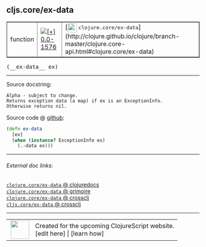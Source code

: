 ## cljs.core/ex-data



 <table border="1">
<tr>
<td>function</td>
<td><a href="https://github.com/cljsinfo/cljs-api-docs/tree/0.0-1576"><img valign="middle" alt="[+] 0.0-1576" title="Added in 0.0-1576" src="https://img.shields.io/badge/+-0.0--1576-lightgrey.svg"></a> </td>
<td>
[<img height="24px" valign="middle" src="http://i.imgur.com/1GjPKvB.png"> <samp>clojure.core/ex-data</samp>](http://clojure.github.io/clojure/branch-master/clojure.core-api.html#clojure.core/ex-data)
</td>
</tr>
</table>


 <samp>
(__ex-data__ ex)<br>
</samp>

---





Source docstring:

```
Alpha - subject to change.
Returns exception data (a map) if ex is an ExceptionInfo.
Otherwise returns nil.
```


Source code @ [github](https://github.com/clojure/clojurescript/blob/r2755/src/cljs/cljs/core.cljs#L9200-L9206):

```clj
(defn ex-data
  [ex]
  (when (instance? ExceptionInfo ex)
    (.-data ex)))
```

<!--
Repo - tag - source tree - lines:

 <pre>
clojurescript @ r2755
└── src
    └── cljs
        └── cljs
            └── <ins>[core.cljs:9200-9206](https://github.com/clojure/clojurescript/blob/r2755/src/cljs/cljs/core.cljs#L9200-L9206)</ins>
</pre>

-->

---



###### External doc links:

[`clojure.core/ex-data` @ clojuredocs](http://clojuredocs.org/clojure.core/ex-data)<br>
[`clojure.core/ex-data` @ grimoire](http://conj.io/store/v1/org.clojure/clojure/1.7.0-beta3/clj/clojure.core/ex-data/)<br>
[`clojure.core/ex-data` @ crossclj](http://crossclj.info/fun/clojure.core/ex-data.html)<br>
[`cljs.core/ex-data` @ crossclj](http://crossclj.info/fun/cljs.core.cljs/ex-data.html)<br>

---

 <table>
<tr><td>
<img valign="middle" align="right" width="48px" src="http://i.imgur.com/Hi20huC.png">
</td><td>
Created for the upcoming ClojureScript website.<br>
[edit here] | [learn how]
</td></tr></table>

[edit here]:https://github.com/cljsinfo/cljs-api-docs/blob/master/cljsdoc/cljs.core_ex-data.cljsdoc
[learn how]:https://github.com/cljsinfo/cljs-api-docs/wiki/cljsdoc-files

<!--

This information was too distracting to show to readers, but I'll leave it
commented here since it is helpful to:

- pretty-print the data used to generate this document
- and show how to retrieve that data



The API data for this symbol:

```clj
{:ns "cljs.core",
 :name "ex-data",
 :signature ["[ex]"],
 :history [["+" "0.0-1576"]],
 :type "function",
 :full-name-encode "cljs.core_ex-data",
 :source {:code "(defn ex-data\n  [ex]\n  (when (instance? ExceptionInfo ex)\n    (.-data ex)))",
          :title "Source code",
          :repo "clojurescript",
          :tag "r2755",
          :filename "src/cljs/cljs/core.cljs",
          :lines [9200 9206]},
 :full-name "cljs.core/ex-data",
 :clj-symbol "clojure.core/ex-data",
 :docstring "Alpha - subject to change.\nReturns exception data (a map) if ex is an ExceptionInfo.\nOtherwise returns nil."}

```

Retrieve the API data for this symbol:

```clj
;; from Clojure REPL
(require '[clojure.edn :as edn])
(-> (slurp "https://raw.githubusercontent.com/cljsinfo/cljs-api-docs/catalog/cljs-api.edn")
    (edn/read-string)
    (get-in [:symbols "cljs.core/ex-data"]))
```

-->
